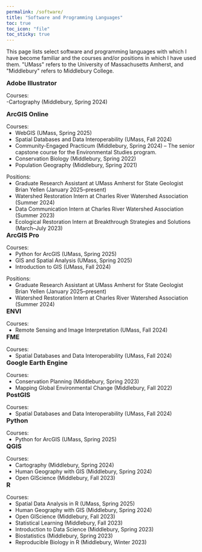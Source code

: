 ```yaml
---
permalink: /software/
title: "Software and Programming Languages"
toc: true
toc_icon: "file"
toc_sticky: true
---
```


<style>
p:has(+ ul) {
  margin-bottom: 0;
}
p + ul {
  margin-bottom: 0;
  margin-top: 0;
}
h3 {
    margin: 0;
}
</style>



This page lists select software and programming languages with which I have become familiar and the courses and/or positions in which I have used them. "UMass" refers to the University of Massachusetts Amherst, and "Middlebury" refers to Middlebury College.

### Adobe Illustrator   
Courses:  
-Cartography (Middlebury, Spring 2024)


### ArcGIS Online
Courses:
   * WebGIS (UMass, Spring 2025)
   * Spatial Databases and Data Interoperability (UMass, Fall 2024)
   * Community-Engaged Practicum (Middlebury, Spring 2024) – The senior capstone course for the Environmental Studies program.
   * Conservation Biology (Middlebury, Spring 2022)
   * Population Geography (Middlebury, Spring 2021)

Positions: 
   * Graduate Research Assistant at UMass Amherst for State Geologist Brian Yellen (January 2025–present)
   * Watershed Restoration Intern at Charles River Watershed Association (Summer 2024)
   * Data Communication Intern at Charles River Watershed Association (Summer 2023)
   * Ecological Restoration Intern at Breakthrough Strategies and Solutions (March–July 2023)

### ArcGIS Pro
Courses:   
   * Python for ArcGIS (UMass, Spring 2025)
   * GIS and Spatial Analysis (UMass, Spring 2025)  
   * Introduction to GIS (UMass, Fall 2024)  

Positions:
   * Graduate Research Assistant at UMass Amherst for State Geologist Brian Yellen (January 2025–present)
   * Watershed Restoration Intern at Charles River Watershed Association (Summer 2024)

### ENVI
Courses: 
   * Remote Sensing and Image Interpretation (UMass, Fall 2024)

### FME
Courses: 
   * Spatial Databases and Data Interoperability (UMass, Fall 2024)

### Google Earth Engine
Courses:
   * Conservation Planning (Middlebury, Spring 2023)
   * Mapping Global Environmental Change (Middlebury, Fall 2022)

### PostGIS
Courses:
   * Spatial Databases and Data Interoperability (UMass, Fall 2024)

### Python
Courses:
   * Python for ArcGIS (UMass, Spring 2025)

### QGIS
Courses:
   * Cartography (Middlebury, Spring 2024)
   * Human Geography with GIS (Middlebury, Spring 2024)
   * Open GIScience (Middlebury, Fall 2023)

### R
Courses:
   * Spatial Data Analysis in R (UMass, Spring 2025)
   * Human Geography with GIS (Middlebury, Spring 2024)
   * Open GIScience (Middlebury, Fall 2023)
   * Statistical Learning (Middlebury, Fall 2023)
   * Introduction to Data Science (Middlebury, Spring 2023)
   * Biostatistics (Middlebury, Spring 2023)
   * Reproducible Biology in R (Middlebury, Winter 2023)
